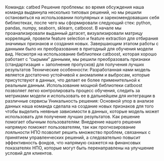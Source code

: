 Команда: catbed
Решение проблемы: во время обсуждения наша команда выдвинула несколько типовых решений, но мы решили остановиться на использовании популярных и зарекомендовавших себя библиотеках, после чего мы сформировали следующий стек: python, pandas, numpy, seaborn, sklearn, catboost. В начале мы проанализировали выданный датасет, визуализировали матрицу корреляций, провели feature selection и feature extraction для отбирания значимых признаков и создания новых. Завершающим этапом работы с данными было их преобразование в пригодный для обучения модели вид. Несмотря на использование библиотеки catboost, которая хорошо работает с “сырыми” данными, мы решили преобразовать признаки (стандартизация + заполнение пропусков) для получения лучших результатов
Технические особенности: Разработанная нами модель является достаточно устойчивой к аномалиям и выбросам, которые присутствуют в данных, что делает ее более применительной к реальным данным. Использование мощной библиотеки catboost позволяет легко контролировать процесс обучения, следить за метриками модели и использовать ее в дальнейшем для интеграции в различные сервисы
Уникальность решения: Основной упор в анализе данных наша команда сделала на создание новых признаков для того чтобы выделить неявные зависимости в данных, которые модель может использовать для получение лучших результатов. 
Как решение помогает обычным пользователям: Внедрение нашего решения напрямую поможет пользователям, так как прогнозирование лояльности НПО позволит решить множество проблем, связанных с принятием управленческих решений, а следовательно повысит эффективность фондов, что напрямую скажется на финансовых показателях НПО, которые могут быть перенаправлены на улучшение условий для клиентов.
